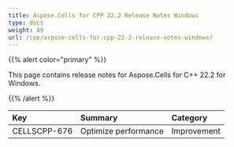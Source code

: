 ```yaml
---
title: Aspose.Cells for CPP 22.2 Release Notes Windows
type: docs
weight: 89
url: /cpp/aspose-cells-for-cpp-22-2-release-notes-windows/
---
```


{{% alert color="primary" %}}

This page contains release notes for Aspose.Cells for C++ 22.2 for Windows.

{{% /alert %}}

|**Key**|**Summary**|**Category**|
| :- | :- | :- |
|CELLSCPP-676|Optimize performance |Improvement|
